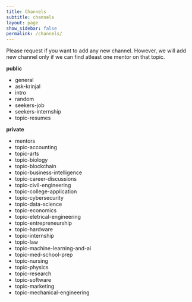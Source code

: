 ```yaml
---
title: Channels
subtitle: channels
layout: page
show_sidebar: false
permalink: /channels/
---
```


Please request if you want to add any new channel. However, we will add new channel only if we can find atleast one mentor on that topic.

**public**

- general
- ask-krinjal
- intro
- random
- seekers-job
- seekers-internship
- topic-resumes

**private**

- mentors
- topic-accounting
- topic-arts
- topic-biology
- topic-blockchain
- topic-business-intelligence
- topic-career-discussions
- topic-civil-engineering
- topic-college-application
- topic-cybersecurity
- topic-data-science
- topic-economics
- topic-eletrical-engineering
- topic-entrepreneurship
- topic-hardware
- topic-internship
- topic-law
- topic-machine-learning-and-ai
- topic-med-school-prep
- topic-nursing
- topic-physics
- topic-research
- topic-software
- topic-marketing
- topic-mechanical-engineering
